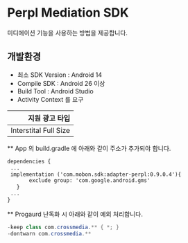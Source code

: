 
# Perpl Mediation SDK

 미디에이션 기능을 사용하는 방법을 제공합니다.

## 개발환경
- 최소 SDK Version : Android 14
- Compile SDK : Android 26 이상
- Build Tool : Android Studio 
- Activity Context 를 요구

|지원 광고 타입|
|---:|
|Interstital Full Size|


**  App 의 build.gradle 에 아래와 같이 주소가 추가되야 합니다.
 ```XML
dependencies {
  ...
  implementation ('com.mobon.sdk:adapter-perpl:0.9.0.4'){
        exclude group: 'com.google.android.gms'
    }
  ...
}
```
   
**  Progaurd 난독화 시 아래와 같이 예외 처리합니다.
 ```java
 -keep class com.crossmedia.** { *; }
 -dontwarn com.crossmedia.**
```
